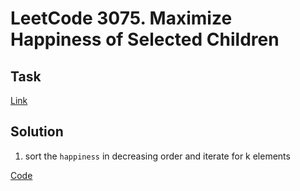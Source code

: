 # LeetCode 3075. Maximize Happiness of Selected Children

## Task

[Link](https://leetcode.com/problems/maximize-happiness-of-selected-children/description/)

## Solution

1. sort the `happiness` in decreasing order and iterate for k elements

[Code](https://leetcode.com/problems/maximize-happiness-of-selected-children/submissions/1199834723/)